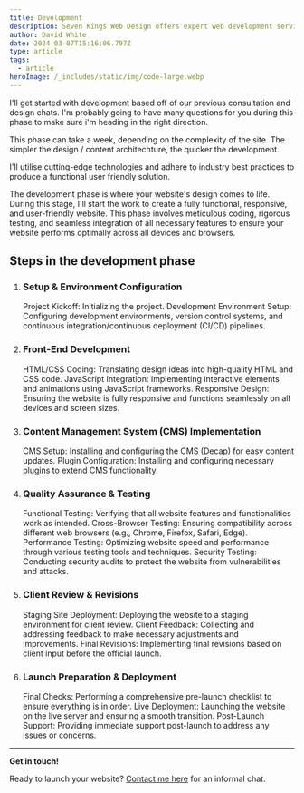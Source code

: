 ```yaml
---
title: Development
description: Seven Kings Web Design offers expert web development services, creating custom, responsive websites that enhance user experience and drive business growth. Discover our tailored solutions to meet your unique needs and elevate your online presence.
author: David White
date: 2024-03-07T15:16:06.797Z
type: article
tags:
  - article
heroImage: /_includes/static/img/code-large.webp
---
```

I'll get started with development based off of our previous consultation and design chats. I'm probably going to have many questions for you during this phase to make sure i'm heading in the right direction.

This phase can take a week, depending on the complexity of the site.  The simpler the design / content architechture, the quicker the development.

I'll utilise cutting-edge technologies and adhere to industry best practices to produce a functional user friendly solution.

The development phase is where your website's design comes to life. During this stage, I'll start the work to create a fully functional, responsive, and user-friendly website. This phase involves meticulous coding, rigorous testing, and seamless integration of all necessary features to ensure your website performs optimally across all devices and browsers.

## **Steps in the development phase**

1. ### Setup & Environment Configuration

   Project Kickoff: Initializing the project.
   Development Environment Setup: Configuring development environments, version control systems, and continuous integration/continuous deployment (CI/CD) pipelines.
2. ### Front-End Development

   HTML/CSS Coding: Translating design ideas into high-quality HTML and CSS code.
   JavaScript Integration: Implementing interactive elements and animations using JavaScript frameworks.
   Responsive Design: Ensuring the website is fully responsive and functions seamlessly on all devices and screen sizes.
3. ### Content Management System (CMS) Implementation

   CMS Setup: Installing and configuring the CMS (Decap) for easy content updates.
   Plugin Configuration: Installing and configuring necessary plugins to extend CMS functionality.
4. ### Quality Assurance & Testing

   Functional Testing: Verifying that all website features and functionalities work as intended.
   Cross-Browser Testing: Ensuring compatibility across different web browsers (e.g., Chrome, Firefox, Safari, Edge).
   Performance Testing: Optimizing website speed and performance through various testing tools and techniques.
   Security Testing: Conducting security audits to protect the website from vulnerabilities and attacks.
5. ### Client Review & Revisions

   Staging Site Deployment: Deploying the website to a staging environment for client review.
   Client Feedback: Collecting and addressing feedback to make necessary adjustments and improvements.
   Final Revisions: Implementing final revisions based on client input before the official launch.
6. ### Launch Preparation & Deployment

   Final Checks: Performing a comprehensive pre-launch checklist to ensure everything is in order.
   Live Deployment: Launching the website on the live server and ensuring a smooth transition.
   Post-Launch Support: Providing immediate support post-launch to address any issues or concerns.

- - -

**Get in touch!**

Ready to launch your website? [Contact me here](/about/) for an informal chat.
